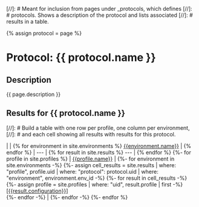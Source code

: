 [//]: # Meant for inclusion from pages under \_protocols, which defines
[//]: # protocols. Shows a description of the protocol and lists associated
[//]: # results in a table.

{% assign protocol = page %}

# Protocol: {{ protocol.name }}

## Description
{{ page.description }}

## Results for {{ protocol.name }}

[//]: # Build a table with one row per profile, one column per environment,
[//]: # and each cell showing all results with results for this protocol.

|  | {% for environment in site.environments %} [{{environment.name}}](/environments/{{environment.env_id}}) | {% endfor %}
| --- | {% for result in site.results %} --- | {% endfor %}
{%- for profile in site.profiles %}
| [{{profile.name}}](/profiles/{{profile.uid}}) |
{%- for environment in site.environments -%}
{%- assign cell_results = site.results | where: "profile", profile.uid | where: "protocol": protocol.uid | where: "environment", environment.env_id -%}
{%- for result in cell_results -%}
{%- assign profile = site.profiles | where: "uid", result.profile | first -%}
[[{{result.configuration}}]](/results/{{result.result_id}})<br />
{%- endfor -%}
 |
{%- endfor -%}
{%- endfor %}
